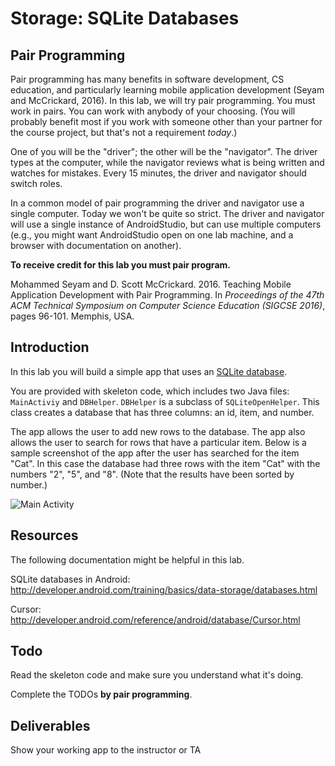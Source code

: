 # Storage: SQLite Databases

## Pair Programming

Pair programming has many benefits in software development, CS
education, and particularly learning mobile application development
(Seyam and McCrickard, 2016). In this lab, we will try pair
programming. You must work in pairs. You can work with anybody of your
choosing. (You will probably benefit most if you work with someone
other than your partner for the course project, but that's not a
requirement *today*.)

One of you will be the "driver"; the other will be the
"navigator". The driver types at the computer, while the navigator
reviews what is being written and watches for mistakes. Every 15
minutes, the driver and navigator should switch roles.

In a common model of pair programming the driver and navigator use a
single computer. Today we won't be quite so strict. The driver and
navigator will use a single instance of AndroidStudio, but can use
multiple computers (e.g., you might want AndroidStudio open on one lab
machine, and a browser with documentation on another).

**To receive credit for this lab you must pair program.**

Mohammed Seyam and D. Scott McCrickard. 2016. Teaching Mobile
Application Development with Pair Programming. In *Proceedings of the
47th ACM Technical Symposium on Computer Science Education (SIGCSE
2016)*, pages 96-101. Memphis, USA.

## Introduction

In this lab you will build a simple app that uses an
[SQLite database](https://www.sqlite.org/). 

You are provided with skeleton code, which includes two Java files:
```MainActiviy``` and ```DBHelper```. ```DBHelper``` is a subclass of
```SQLiteOpenHelper```. This class creates a database that has three
columns: an id, item, and number.

The app allows the user to add new rows to the database. The app also
allows the user to search for rows that have a particular item. Below
is a sample screenshot of the app after the user has searched for the
item "Cat". In this case the database had three rows with the item
"Cat" with the numbers "2", "5", and "8". (Note that the results have
been sorted by number.)

![Main Activity](http://i.imgur.com/3UVwHED.png)



## Resources

The following documentation might be helpful in this lab.

SQLite databases in Android:
http://developer.android.com/training/basics/data-storage/databases.html

Cursor: http://developer.android.com/reference/android/database/Cursor.html



## Todo


Read the skeleton code and make sure you understand what it's doing.

Complete the TODOs **by pair programming**.

## Deliverables

Show your working app to the instructor or TA

